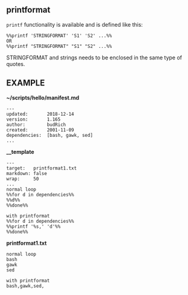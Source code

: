 ## printformat

`printf` functionality is available and is defined like this:  

```text
%%printf 'STRINGFORMAT' 'S1' 'S2' ...%%
OR
%%printf "STRINGFORMAT" "S1" "S2" ...%%
```

STRINGFORMAT and strings needs to be enclosed in the same type of quotes.

EXAMPLE
-------


**~/scripts/hello/manifest.md**  
```text
---
updated:       2018-12-14
version:       1.165
author:        budRich
created:       2001-11-09
dependencies:  [bash, gawk, sed]
...
```

 
**__template**  
```text
---
target:   printformat1.txt
markdown: false
wrap:     50
...
normal loop
%%for d in dependencies%%
%%d%%
%%done%%

with printformat
%%for d in dependencies%%
%%printf '%s,' 'd'%%
%%done%%
```

**printformat1.txt**  
```text
normal loop
bash
gawk
sed

with printformat
bash,gawk,sed,
```
